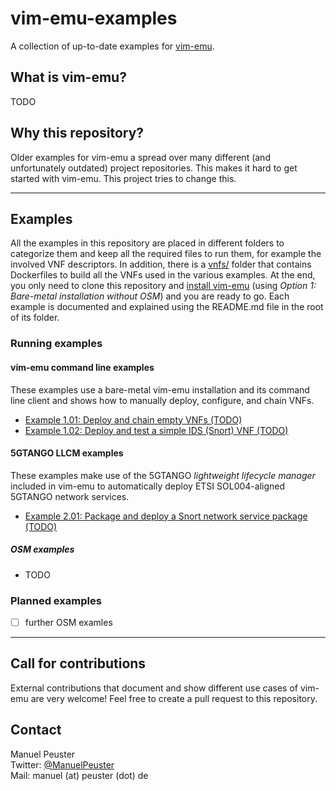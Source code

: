 # vim-emu-examples

A collection of up-to-date examples for [vim-emu](https://osm.etsi.org/wikipub/index.php/VIM_emulator).

## What is vim-emu?

TODO

## Why this repository?

Older examples for vim-emu a spread over many different (and unfortunately outdated) project repositories. This makes it hard to get started with vim-emu. This project tries to change this.

---

## Examples

All the examples in this repository are placed in different folders to categorize them and keep all the required files to run them, for example the involved VNF descriptors. In addition, there is a [vnfs/](vnfs/) folder that contains Dockerfiles to build all the VNFs used in the various examples. At the end, you only need to clone this repository and [install vim-emu](https://osm.etsi.org/wikipub/index.php/VIM_emulator#Manual_installation_.28vim-emu_only.29) (using *Option 1: Bare-metal installation without OSM*) and you are ready to go. Each example is documented and explained using the README.md file in the root of its folder.

### Running examples

#### vim-emu command line examples

These examples use a bare-metal vim-emu installation and its command line client and shows how to manually deploy, configure, and chain VNFs.

* [Example 1.01: Deploy and chain empty VNFs (TODO)](TODO)
* [Example 1.02: Deploy and test a simple IDS (Snort) VNF (TODO)](TODO)

#### 5GTANGO LLCM examples

These examples make use of the 5GTANGO *lightweight lifecycle manager* included in vim-emu to automatically deploy ETSI SOL004-aligned 5GTANGO network services.

* [Example 2.01: Package and deploy a Snort network service package (TODO)](TODO)

##### OSM examples

* TODO

### Planned examples

* [ ] further OSM examles

---

## Call for contributions

External contributions that document and show different use cases of vim-emu are very welcome! Feel free to create a pull request to this repository.

## Contact

Manuel Peuster<br>
Twitter: [@ManuelPeuster](https://twitter.com/ManuelPeuster)<br>
Mail: manuel (at) peuster (dot) de <br>

